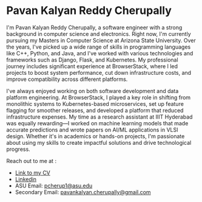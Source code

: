 # Pavan Kalyan Reddy Cherupally

I'm Pavan Kalyan Reddy Cherupally, a software engineer with a strong background in computer science and electronics. Right now, I'm currently pursuing my Masters in Computer Science at Arizona State University. Over the years, I've picked up a wide range of skills in programming languages like C++, Python, and Java, and I've worked with various technologies and frameworks such as Django, Flask, and Kubernetes. My professional journey includes significant experience at BrowserStack, where I led projects to boost system performance, cut down infrastructure costs, and improve compatibility across different platforms.

I've always enjoyed working on both software development and data platform engineering. At BrowserStack, I played a key role in shifting from monolithic systems to Kubernetes-based microservices, set up feature flagging for smoother releases, and developed a platform that reduced infrastructure expenses. My time as a research assistant at IIIT Hyderabad was equally rewarding—I worked on machine learning models that made accurate predictions and wrote papers on AI/ML applications in VLSI design. Whether it's in academics or hands-on projects, I'm passionate about using my skills to create impactful solutions and drive technological progress.

Reach out to me at :
- [Link to my CV](https://pavan-kalyan.github.io/assets/resume.pdf)
- [Linkedin](https://linkedin.com/pavankalyan63)
- ASU Email: pcherup1@asu.edu
- Secondary Email: pavankalyan.cherupally@gmail.com